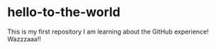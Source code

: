 # hello-to-the-world
This is my first repository
I am learning about the GitHub experience!
Wazzzaaa!!

